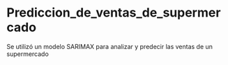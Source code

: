 # Prediccion_de_ventas_de_supermercado
Se utilizó un modelo SARIMAX para analizar y predecir las ventas de un supermercado
